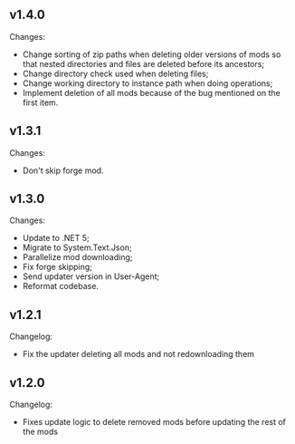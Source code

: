 ## v1.4.0
Changes:

- Change sorting of zip paths when deleting older versions of mods so that nested directories and files are deleted before its ancestors;
- Change directory check used when deleting files;
- Change working directory to instance path when doing operations;
- Implement deletion of all mods because of the bug mentioned on the first item.

## v1.3.1
Changes:

- Don't skip forge mod.

## v1.3.0
Changes:

- Update to .NET 5;
- Migrate to System.Text.Json;
- Parallelize mod downloading;
- Fix forge skipping;
- Send updater version in User-Agent;
- Reformat codebase.

## v1.2.1
Changelog:

- Fix the updater deleting all mods and not redownloading them

## v1.2.0
Changelog:

- Fixes update logic to delete removed mods before updating the rest of the mods